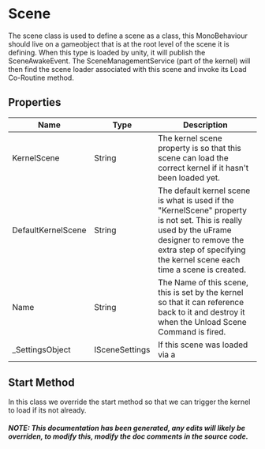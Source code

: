 # Scene
The scene class is used to define a scene as a class,  this MonoBehaviour should live on a gameobject that is at the root level of the scene it is defining. When this type is loaded by unity, it will publish the SceneAwakeEvent.  The SceneManagementService (part of the kernel) will then find the scene loader associated with this scene and invoke its Load Co-Routine method.

## Properties
|Name | Type | Description|
|-----|------|------------|
|KernelScene|String|The kernel scene property is so that this scene can load the correct kernel if it hasn't been loaded yet.|
|DefaultKernelScene|String|The default kernel scene is what is used if the "KernelScene" property is not set.  This is really used by the uFrame designer to remove the extra step of specifying the kernel scene each time a scene is created.|
|Name|String|The Name of this scene, this is set by the kernel so that it can reference back to it and destroy it when the Unload Scene Command is fired.|
|_SettingsObject|ISceneSettings|If this scene was loaded via a |


## Start Method
In this class we override the start method so that we can trigger the kernel to load if its not already.
##### NOTE: This documentation has been generated, any edits will likely be overriden, to modify this, modify the doc comments in the source code.
